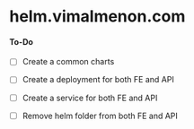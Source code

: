 # helm.vimalmenon.com

#### To-Do
- [ ] Create a common charts
- [ ] Create a deployment for both FE and API
- [ ] Create a service for both FE and API
- [ ] Remove helm folder from both FE and API



